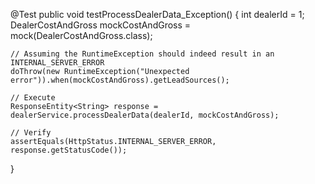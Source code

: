@Test
public void testProcessDealerData_Exception() {
    int dealerId = 1;
    DealerCostAndGross mockCostAndGross = mock(DealerCostAndGross.class);
    
    // Assuming the RuntimeException should indeed result in an INTERNAL_SERVER_ERROR
    doThrow(new RuntimeException("Unexpected error")).when(mockCostAndGross).getLeadSources();

    // Execute
    ResponseEntity<String> response = dealerService.processDealerData(dealerId, mockCostAndGross);

    // Verify
    assertEquals(HttpStatus.INTERNAL_SERVER_ERROR, response.getStatusCode());
}
